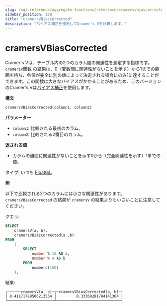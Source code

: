 ```yaml
---
slug: /sql-reference/aggregate-functions/reference/cramersvbiascorrected
sidebar_position: 128
title: "cramersVBiasCorrected"
description: "バイアス補正を使用してCramer's Vを計算します。"
---
```



# cramersVBiasCorrected

Cramer's Vは、テーブル内の2つのカラム間の関連性を測定する指標です。 [`cramersV`関数](./cramersv.md) の結果は、0（変数間に関連性がないことを示す）から1までの範囲を持ち、各値が完全に別の値によって決定される場合にのみ1に達することができます。この関数は大きなバイアスがかかることがあるため、このバージョンのCramer's Vは[バイアス補正](https://en.wikipedia.org/wiki/Cram%C3%A9r%27s_V#Bias_correction)を使用します。

**構文**

``` sql
cramersVBiasCorrected(column1, column2)
```

**パラメーター**

- `column1`: 比較される最初のカラム。
- `column2`: 比較される2番目のカラム。

**返される値**

- カラムの値間に関連性がないことを示す0から（完全関連性を示す）1までの値。

タイプ: いつも [Float64](../../../sql-reference/data-types/float.md)。

**例**

以下で比較される2つのカラムには小さな関連性があります。 `cramersVBiasCorrected` の結果が `cramersV` の結果よりも小さいことに注意してください。

クエリ:

``` sql
SELECT
    cramersV(a, b),
    cramersVBiasCorrected(a ,b)
FROM
    (
        SELECT
            number % 10 AS a,
            number % 4 AS b
        FROM
            numbers(150)
    );
```

結果:

```response
┌──────cramersV(a, b)─┬─cramersVBiasCorrected(a, b)─┐
│ 0.41171788506213564 │         0.33369281784141364 │
└─────────────────────┴─────────────────────────────┘
```
